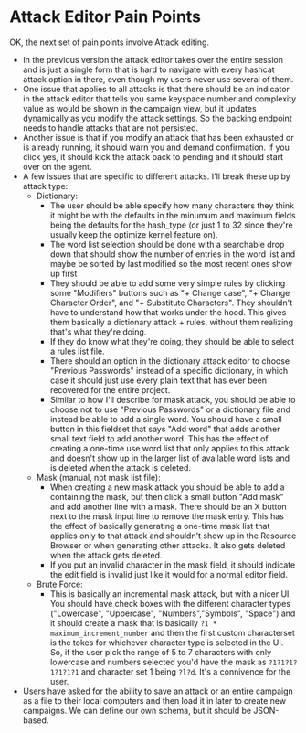 # Attack Editor Pain Points

OK, the next set of pain points involve Attack editing.

- In the previous version the attack editor takes over the entire session and is just a single form that is hard to navigate with every hashcat attack option in there, even though my users never use several of them.
- One issue that applies to all attacks is that there should be an indicator in the attack editor that tells you same keyspace number and complexity value as would be shown in the campaign view, but it updates dynamically as you modify the attack settings. So the backing endpoint needs to handle attacks that are not persisted.
- Another issue is that if you modify an attack that has been exhausted or is already running, it should warn you and demand confirmation. If you click yes, it should kick the attack back to pending and it should start over on the agent.
- A few issues that are specific to different attacks. I'll break these up by attack type:
  - Dictionary:
    - The user should be able specify how many characters they think it might be with the defaults in the minumum and maximum fields being the defaults for the hash_type (or just 1 to 32 since they're usually keep the optimize kernel feature on).
    - The word list selection should be done with a searchable drop down that should show the number of entries in the word list and maybe be sorted by last modified so the most recent ones show up first
    - They should be able to add some very simple rules by clicking some "Modifiers" buttons such as "+ Change case", "+ Change Character Order", and "+ Substitute Characters". They shouldn't have to understand how that works under the hood. This gives them basically a dictionary attack + rules, without them realizing that's what they're doing.
    - If they do know what they're doing, they should be able to select a rules list file.
    - There should an option in the dictionary attack editor to choose "Previous Passwords" instead of a specific dictionary, in which case it should just use every plain text that has ever been recovered for the entire project.
    - Similar to how I'll describe for mask attack, you should be able to choose not to use "Previous Passwords" or a dictionary file and instead be able to add a single word. You should have a small button in this fieldset that says "Add word" that adds another small text field to add another word. This has the effect of creating a one-time use word list that only applies to this attack and doesn't show up in the larger list of available word lists and is deleted when the attack is deleted.
  - Mask (manual, not mask list file):
    - When creating a new mask attack you should be able to add a containing the mask, but then click a small button "Add mask" and add another line with a mask. There should be an X button next to the mask input line to remove the mask entry. This has the effect of basically generating a one-time mask list that applies only to that attack and shouldn't show up in the Resource Browser or when generating other attacks. It also gets deleted when the attack gets deleted.
    - If you put an invalid character in the mask field, it should indicate the edit field is invalid just like it would for a normal editor field.
  - Brute Force:
    - This is basically an incremental mask attack, but with a nicer UI. You should have check boxes with the different character types ("Lowercase", "Uppercase", "Numbers","Symbols", "Space") and it should create a mask that is basically `?1 * maximum_increment_number` and then the first custom characterset is the tokes for whichever character type is selected in the UI. So, if the user pick the range of 5 to 7 characters with only lowercase and numbers selected you'd have the mask as `?1?1?1?1?1?1?1` and character set 1 being `?l?d`. It's a connivence for the user.
- Users have asked for the ability to save an attack or an entire campaign as a file to their local computers and then load it in later to create new campaigns. We can define our own schema, but it should be JSON-based.
